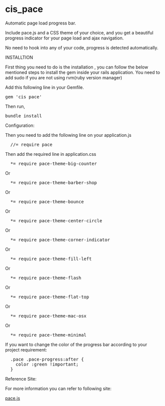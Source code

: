 cis_pace
========

Automatic page load progress bar.

Include pace.js and a CSS theme of your choice, and you get a beautiful progress indicator for your page load and ajax navigation.

No need to hook into any of your code, progress is detected automatically.


INSTALLTION

First thing you need to do is the installation , you can follow the below mentioned steps to install the gem inside your rails application.
You need to add sudo if you are not using rvm(ruby version manager)


Add this following line in your Gemfile.
<pre>
gem 'cis_pace'
</pre>

Then run,

<pre>
bundle install
</pre>

Configuration:

Then you need to add the following line on your application.js

<pre>
  //= require pace
</pre>

Then add the required line in application.css

<pre>
  *= require pace-theme-big-counter
</pre>
Or
<pre>
  *= require pace-theme-barber-shop
</pre>
Or
<pre>
  *= require pace-theme-bounce
</pre>
Or
<pre>
  *= require pace-theme-center-circle
</pre>
Or
<pre>
  *= require pace-theme-corner-indicator
</pre>
Or
<pre>
  *= require pace-theme-fill-left
</pre>
Or
<pre>
  *= require pace-theme-flash
</pre>
Or
<pre>
  *= require pace-theme-flat-top
</pre>
Or
<pre>
  *= require pace-theme-mac-osx
</pre>
Or
<pre>
  *= require pace-theme-minimal
</pre>


If you want to change the color of the progress bar according to your project requirement:

<pre>
  .pace .pace-progress:after {
    color :green !important;
  }
</pre>


Reference Site:

For more information you can refer to following site:

<a href="http://github.hubspot.com/pace/docs/welcome/">pace.js</a>